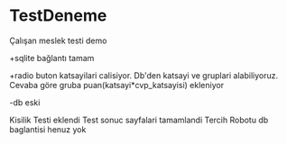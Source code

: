 # TestDeneme

Çalışan meslek testi demo

+sqlite bağlantı tamam

+radio buton katsayilari calisiyor.
Db'den katsayi ve gruplari alabiliyoruz.
Cevaba göre gruba puan(katsayi*cvp_katsayisi) ekleniyor

-db eski

Kisilik Testi eklendi
Test sonuc sayfalari tamamlandi
Tercih Robotu db baglantisi henuz yok
